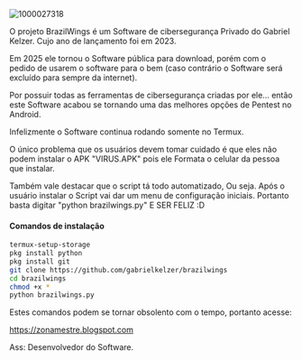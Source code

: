 ![1000027318](https://github.com/user-attachments/assets/196f346f-f323-49f8-bcaf-6c6cd48acdb2)


O projeto BrazilWings é um Software de cibersegurança Privado do Gabriel Kelzer. Cujo ano de lançamento foi em 2023.  

Em 2025 ele tornou o Software pública para download, porém com o pedido de usarem o software para o bem (caso contrário o Software será excluído para sempre da internet).

Por possuir todas as ferramentas de cibersegurança criadas por ele... então este Software acabou se tornando uma das melhores opções de Pentest no Android.

Infelizmente o Software continua rodando somente no Termux.

O único problema que os usuários devem tomar cuidado é que eles não podem instalar o APK "VIRUS.APK" pois ele Formata o celular da pessoa que instalar.

Também vale destacar que o script tá todo automatizado, Ou seja. Após o usuário instalar o Script vai dar um menu de configuração iniciais. Portanto basta digitar "python brazilwings.py" E SER FELIZ :D

#### Comandos de instalação
```bash
termux-setup-storage
pkg install python
pkg install git
git clone https://github.com/gabrielkelzer/brazilwings
cd brazilwings
chmod +x *
python brazilwings.py
```

Estes comandos podem se tornar obsolento com o tempo, portanto acesse:

https://zonamestre.blogspot.com 

Ass: Desenvolvedor do Software.
